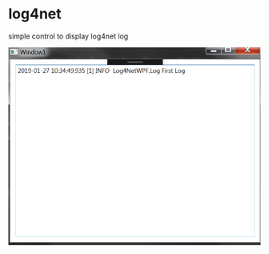 # log4net

simple control to display log4net log

![snapshot](https://github.com/dtaylor-530/log4net/blob/master/snapshot.png)
